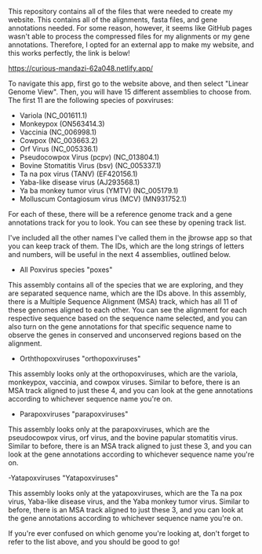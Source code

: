 This repository contains all of the files that were needed to create my website. This contains all of the alignments, fasta files, and gene annotations needed. 
For some reason, however, it seems like GitHub pages wasn't able to process the compressed files for my alignments or my gene annotations.
Therefore, I opted for an external app to make my website, and this works perfectly, the link is below!

https://curious-mandazi-62a048.netlify.app/

To navigate this app, first go to the website above, and then select "Linear Genome View". Then, you will have 15 different assemblies to choose from. 
The first 11 are the following species of poxviruses:

- Variola (NC_001611.1)
- Monkeypox (ON563414.3)
- Vaccinia (NC_006998.1)
- Cowpox (NC_003663.2)
- Orf Virus (NC_005336.1)
- Pseudocowpox Virus (pcpv) (NC_013804.1)
- Bovine Stomatitis Virus (bsv) (NC_005337.1)
- Ta na pox virus (TANV) (EF420156.1)
- Yaba-like disease virus (AJ293568.1)
- Ya ba monkey tumor virus (YMTV) (NC_005179.1)
- Molluscum Contagiosum virus (MCV) (MN931752.1)

For each of these, there will be a reference genome track and a gene annotations track for you to look. 
You can see these by opening track list. 

I've included all the other names I've called them in the jbrowse app so that you can keep track of them. 
The IDs, which are the long strings of letters and numbers, will be useful in the next 4 assemblies, outlined below.

- All Poxvirus species "poxes"

This assembly contains all of the species that we are exploring, and they are separated sequence name, which are the IDs above. In this assembly, 
there is a Multiple Sequence Alignment (MSA) track, which has all 11 of these genomes aligned to each other. You can see the alignment for each respective sequence based on the sequence name selected,
and you can also turn on the gene annotations for that specific sequence name to observe the genes in conserved and unconserved regions based on the alignment.

- Orththopoxviruses "orthopoxviruses"

This assembly looks only at the orthopoxviruses, which are the variola, monkeypox, vaccinia, and cowpox viruses. Similar to before, there is an MSA track aligned to just these 4, and 
you can look at the gene annotations according to whichever sequence name you're on. 

- Parapoxviruses "parapoxviruses"

This assembly looks only at the parapoxviruses, which are the pseudocowpox virus, orf virus, and the bovine papular stomatitis virus. Similar to before, there is an MSA track aligned to just these 3, and 
you can look at the gene annotations according to whichever sequence name you're on. 

-Yatapoxviruses "Yatapoxviruses"

This assembly looks only at the yatapoxviruses, which are the Ta na pox virus, Yaba-like disease virus, and the Yaba monkey tumor virus. Similar to before, there is an MSA track aligned to just these 3, and 
you can look at the gene annotations according to whichever sequence name you're on. 

If you're ever confused on which genome you're looking at, don't forget to refer to the list above, and you should be good to go!
